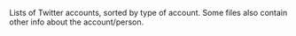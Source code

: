 Lists of Twitter accounts, sorted by type of account. Some files also contain other info about the account/person.
